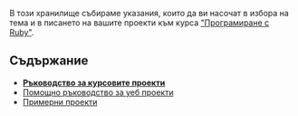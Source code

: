 В този хранилище събираме указания, които да ви насочат в избора на тема и в писането на вашите проекти към курса ["Програмиране с Ruby"](http://fmi.ruby.bg/).

## Съдържание

- **[Ръководство за курсовите проекти](course_projects.md)**
- [Помощно ръководство за уеб проекти](web_with_sinatra.md)
- [Примерни проекти](sample_projects/#readme)

